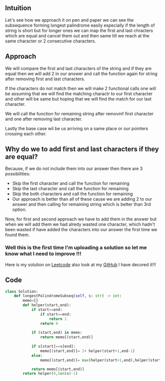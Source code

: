 ## Intuition
Let's see how we approach it on pen and paper we can see the subsequence forming longest palindrome easily especially if the length of string is short but for longer ones we can map the first and last chracters which are equal and cancel them out and then same till we reach at the same character or 2 consecutive characters.

## Approach
We will compare the first and last characters of the string and if they are equal then we will add 2 in our answer and call the function again for string after removing first and last characters.

If the characters do not match then we will make 2 functional calls one will be assuming that we will find the matching charactr to our first character and other will be same but hoping that we will find the match for our last character.

We will call the function for remaining string after removinf first character and one after removing last character.

Lastly the base case wil be us arriving on a same place or our pointers crossing each other.

## Why do we to add first and last characters if they are equal?
Because, if we do not include them into our answer then there are 3 possibilities:

- Skip the first character and call the function for remaining
- Skip the last character and call the function for remaining
- Skip the both characters and call the function for remaining
- Our approach is better than all of these cause we are adding 2 to our answer and then calling for remaining string which is better than 3rd option.

Now, for first and second approach we have to add them in the answer but when we will add them we had alredy wasted one character, which hadn't been wasted if have added the characters into our answer the first time we found them.

### Well this is the first time I'm uploading a solution so let me know what I need to improve !!!

Here is my solution on [Leetcode](https://leetcode.com/problems/longest-palindromic-subsequence/solutions/7253688/python-solution-with-dp-by-ambuj_vashist-v65k) also look at my [GitHub](https://github.com/ambujvashistha) I have decored it!!!

## Code

``` python
class Solution:
    def longestPalindromeSubseq(self, s: str) -> int:
        memo={}
        def helper(start,end):
            if start>=end:
                if start==end:
                    return 1
                return 0
            
            if (start,end) in memo:
                return memo[(start,end)]
            
            if s[start]==s[end]:
                memo[(start,end)]= 2+ helper(start+1,end-1)
            else:
                memo[(start,end)]= max(helper(start+1,end),helper(start,end-1))

            return memo[(start,end)]
        return helper(0,len(s)-1)
```
